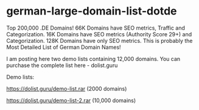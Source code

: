 # german-large-domain-list-dotde

Top 200,000 .DE Domains! 66K Domains have SEO metrics, Traffic and Categorization. 16K Domains have SEO metrics (Authority Score 29+) and Categorization. 128K Domains have only SEO metrics. This is probably the Most Detailed List of German Domain Names!

I am posting here two demo lists containing 12,000 domains. You can purchase the complete list here - dolist.guru

Demo lists:

https://dolist.guru/demo-list.rar (2000 domains)

https://dolist.guru/demo-list-2.rar (10,000 domains)
